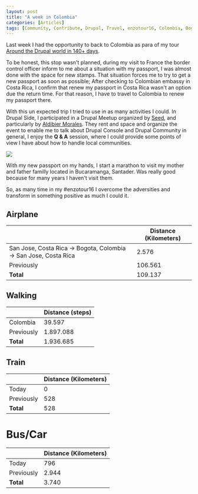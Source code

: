 ```yaml
---
layout: post
title: "A week in Colombia"
categories: [Articles]
tags: [Community, Contribute, Drupal, Travel, enzotour16, Colombia, Bogota, Bucaramanga]
---
```


Last week  I had the opportunity to back to Colombia as para of my tour [Around the Drupal world in 140+ days](http://enzolutions.com/articles/2016/01/19/around-the-drupal-world-in-120-day).

To be honest, this stop wasn't planned, during my visit to France the border control officer inform to me about a situation with my passport, I was almost done with the space for new stamps. That situation forces me to try to get a new passport as soon as possible; After checking to Colombian embassy in Costa Rica, I confirm that renew my passport in Costa Rica wasn't an option due the return time. For that reason, I have to travel to Colombia to renew my passport there.

With this un expected trip I tried to use in as many activities I could. In Drupal Side, I participated in a Drupal Meetup organized by [Seed](http://seed.com.co), and particularly by [Aldibier Morales](http://www.aldibier.com/). They rent and space and organize the event to enable me to talk about Drupal Console and Drupal Community in general, I enjoy the **Q & A** session, where I could provide some points of view I have about how to handle local communities.

<img style="margin-right: 20px;" src="{{site.url }}/assets/img/IMG_20161014_030733.jpg"/>

With my new passport on my hands, I start a marathon to visit my mother and father familly located in Bucaramanga, Santader. Was really good because for many years I haven't visit them.

So, as many time in my #enzotour16 I overcome the adversities and transform in something positive as much I could it.


## Airplane
|  | Distance (Kilometers) |
|---|---|
| San Jose, Costa Rica &#8594; Bogota, Colombia  &#8594; San Jose, Costa Rica  | 2.576 | 
| Previously  | 106.561 |
| **Total**  | 109.137 |

## Walking
|  | Distance (steps) |
|---|---|
| Colombia | 39.597  |
| Previously  | 1.897.088  |
| **Total**  | 1.936.685 |

## Train
|  | Distance (Kilometers) |
|---|---|
| Today |  0    |
| Previously  | 528 |
| **Total**  | 528 |

# Bus/Car
|  | Distance (Kilometers) |
|---|---|
| Today  |  796    |
| Previously  | 2.944 |
| **Total**  | 3.740 |
